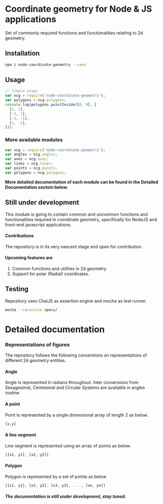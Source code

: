 # Coordinate geometry for Node & JS applications
Set of commonly required functions and functionalities relating to 2d geometry.

## Installation
```sh
npm i node-coordinate-geometry --save
```

## Usage
```js
// Simple usaga
var ncg = require('node-coordinate-geometry');
var polygons = ncg.polygons;
console.log(polygons.pointInside([0, 0], [
  [1, 1],
  [-1, 1],
  [-1, -1],
  [1, -1],
]));
```
### More available modules
```js
var ncg = require('node-coordinate-geometry');
var angles = ncg.angles;
var axes = ncg.axes;
var lines = ncg.lines;
var points = ncg.points;
var polygons = ncg.polygons;
```

**More detailed documentation of each module can be found in the Detailed Documentation sectoin below.**
## Still under development
This module is going to contain common and uncommon functions and functionalities required in coordinate geometry, specifically for NodeJS and front-end javascript applications.

#### Contributions
The repository is in its very nascent stage and open for contribution.

#### Upcoming features are
1. Common functions and utilities in 2d geometry
2. Support for polar (Radial) coordinates.

## Testing

Repository uses ChaiJS as assertion engine and mocha as test runner.

```sh
mocha --recursive specs/
```


# Detailed documentation
### Representations of figures
The repository follows the following conventions on representations of different 2d geometry entities.

#### Angle
Angle is represented in radians throughout. Inter conversions from Sexagesimal, Centesimal and Circular Systems are available in angles routine.

#### A point
Point is represented by a single dimensional array of length 2 as below.
```js
[x,y]
```
#### A line segment
Line segment is represented using an array of points as below.
```js
[[x1, y1], [x2, y2]]
```
#### Polygon
Polygon is represented by a set of points as below
```js
[[x1, y1], [x2, y2], [x3, y3], ...., [xn, yn]]
```

##### The documentation is still under development, stay tuned.
